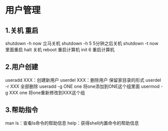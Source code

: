 # 用户管理

## 1.关机 重启

shutdown -h now 立马关机
shutdown -h 5 5分钟之后关机
shutdown -t now 里面重启
halt 关机
reboot 重启计算机
init 6 重启计算机

## 2.用户创建

useradd XXX：创建新用户
userdel XXX：删除用户 保留家目录的形式
userdel -r XXX 全部删除
useradd -g ONE one 将one添加到ONE这个组里面
usermod -g XXX one 将one重新修改到XXX这个组 

## 3.帮助指令

man ls：查看ls命令的帮助信息
help：获得shell内置命令的帮助信息